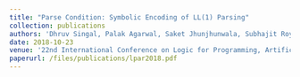 ```yaml
---
title: "Parse Condition: Symbolic Encoding of LL(1) Parsing"
collection: publications
authors: 'Dhruv Singal, Palak Agarwal, Saket Jhunjhunwala, Subhajit Roy'
date: 2018-10-23
venue: '22nd International Conference on Logic for Programming, Artificial Intelligence and Reasoning (LPAR)'
paperurl: /files/publications/lpar2018.pdf
---
```

